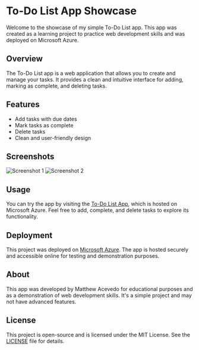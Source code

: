 # To-Do List App Showcase

Welcome to the showcase of my simple To-Do List app. This app was created as a learning project to practice web development skills and was deployed on Microsoft Azure.

## Overview
The To-Do List app is a web application that allows you to create and manage your tasks. It provides a clean and intuitive interface for adding, marking as complete, and deleting tasks.

## Features
- Add tasks with due dates
- Mark tasks as complete
- Delete tasks
- Clean and user-friendly design

## Screenshots
![Screenshot 1](/screenshots/screenshot1.png)
![Screenshot 2](/screenshots/screenshot2.png)

## Usage
You can try the app by visiting the [To-Do List App](https://ashy-flower-04752b210.4.azurestaticapps.net/), which is hosted on Microsoft Azure. Feel free to add, complete, and delete tasks to explore its functionality.

## Deployment
This project was deployed on [Microsoft Azure](https://azure.microsoft.com/). The app is hosted securely and accessible online for testing and demonstration purposes.

## About
This app was developed by Matthew Acevedo for educational purposes and as a demonstration of web development skills. It's a simple project and may not have advanced features.

## License
This project is open-source and is licensed under the MIT License. See the [LICENSE](LICENSE) file for details.
